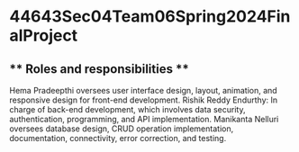 # 44643Sec04Team06Spring2024FinalProject

** Roles and responsibilities **
---
Hema Pradeepthi oversees user interface design, layout, animation, and responsive design for front-end development.
Rishik Reddy Endurthy: In charge of back-end development, which involves data security, authentication, programming, and API implementation. 
Manikanta Nelluri oversees database design, CRUD operation implementation, documentation, connectivity, error correction, and testing.                   
